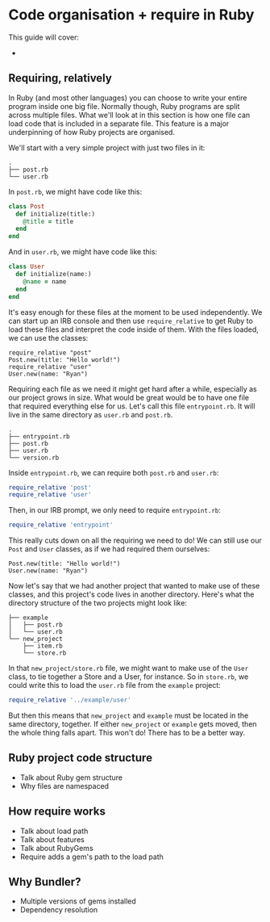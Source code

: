 # Code organisation + require in Ruby

This guide will cover:

*

## Requiring, relatively

In Ruby (and most other languages) you can choose to write your entire program
inside one big file. Normally though, Ruby programs are split across multiple
files. What we'll look at in this section is how one file can load code that is
included in a separate file. This feature is a major underpinning of how Ruby
projects are organised.

We'll start with a very simple project with just two files in it:

    .
    ├── post.rb
    └── user.rb

In `post.rb`, we might have code like this:

```ruby
class Post
  def initialize(title:)
    @title = title
  end
end
```

And in `user.rb`, we might have code like this:

```ruby
class User
  def initialize(name:)
    @name = name
  end
end
```

It's easy enough for these files at the moment to be used independently. We can
start up an IRB console and then use `require_relative` to get Ruby to load
these files and interpret the code inside of them. With the files loaded, we
can use the classes:

```
require_relative "post"
Post.new(title: "Hello world!")
require_relative "user"
User.new(name: "Ryan")
```

Requiring each file as we need it might get hard after a while, especially as
our project grows in size. What would be great would be to have one file that
required everything else for us. Let's call this file `entrypoint.rb`. It will
live in the same directory as `user.rb` and `post.rb`.

    .
    ├── entrypoint.rb
    ├── post.rb
    ├── user.rb
    └── version.rb

Inside `entrypoint.rb`, we can require both `post.rb` and `user.rb`:

```ruby
require_relative 'post'
require_relative 'user'
```

Then, in our IRB prompt, we only need to require `entrypoint.rb`:

```ruby
require_relative 'entrypoint'
```

This really cuts down on all the requiring we need to do! We can still use our
`Post` and `User` classes, as if we had required them ourselves:

```
Post.new(title: "Hello world!")
User.new(name: "Ryan")
```

Now let's say that we had another project that wanted to make use of these
classes, and this project's code lives in another directory. Here's what the
directory structure of the two projects might look like:

    ├── example
    │   ├── post.rb
    │   └── user.rb
    └── new_project
        ├── item.rb
        └── store.rb

In that `new_project/store.rb` file, we might want to make use of the `User`
class, to tie together a Store and a User, for instance. So in `store.rb`, we
could write this to load the `user.rb` file from the `example` project:

```ruby
require_relative '../example/user'
```

But then this means that `new_project` and `example` must be located in the
same directory, together. If either `new_project` or `example` gets moved, then
the whole thing falls apart. This won't do! There has to be a better way.

## Ruby project code structure

* Talk about Ruby gem structure
* Why files are namespaced

## How require works

* Talk about load path
* Talk about features
* Talk about RubyGems
* Require adds a gem's path to the load path


## Why Bundler?

* Multiple versions of gems installed
* Dependency resolution

